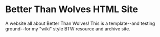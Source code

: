 # Better Than Wolves HTML Site
 A website all about Better Than Wolves! This is a template--and testing ground--for my "wiki" style BTW resource and archive site.
